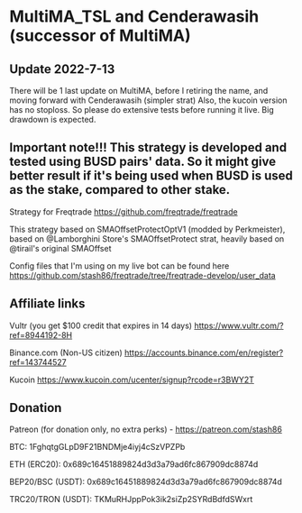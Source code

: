 # MultiMA_TSL and Cenderawasih (successor of MultiMA)

## Update 2022-7-13
There will be 1 last update on MultiMA, before I retiring the name, and moving forward with Cenderawasih (simpler strat)
Also, the kucoin version has no stoploss. So please do extensive tests before running it live. Big drawdown is expected.

## Important note!!! This strategy is developed and tested using BUSD pairs' data. So it might give better result if it's being used when BUSD is used as the stake, compared to other stake.

Strategy for Freqtrade https://github.com/freqtrade/freqtrade

This strategy based on SMAOffsetProtectOptV1 (modded by Perkmeister), based on @Lamborghini Store's SMAOffsetProtect strat, heavily based on @tirail's original SMAOffset

Config files that I'm using on my live bot can be found here
https://github.com/stash86/freqtrade/tree/freqtrade-develop/user_data


## Affiliate links
Vultr (you get $100 credit that expires in 14 days) https://www.vultr.com/?ref=8944192-8H

Binance.com (Non-US citizen) https://accounts.binance.com/en/register?ref=143744527

Kucoin https://www.kucoin.com/ucenter/signup?rcode=r3BWY2T


## Donation
Patreon (for donation only, no extra perks) - https://patreon.com/stash86

BTC: 1FghqtgGLpD9F21BNDMje4iyj4cSzVPZPb     

ETH (ERC20): 0x689c16451889824d3d3a79ad6fc867909dc8874d

BEP20/BSC (USDT): 0x689c16451889824d3d3a79ad6fc867909dc8874d

TRC20/TRON (USDT): TKMuRHJppPok3ik2siZp2SYRdBdfdSWxrt